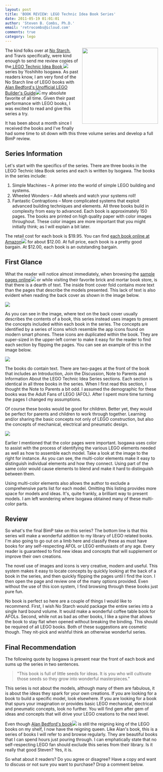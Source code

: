 ```yaml
---
layout: post
title: 'BOOK REVIEW: LEGO Technic Idea Book Series'
date: 2011-05-19 01:01:01
author: 'Steven B. Combs, Ph.D.'
email: 'retrocombs@icloud.com'
comments: true
category: lego
---
```


<img style="margin-left: 10px; margin-bottom: 10px;" src="http://2.bp.blogspot.com/-eTSxXIb8fVM/TdW70hRgFWI/AAAAAAAA1RU/g2y-XvwTBoU/s200/BimPBookReviewSimpleMachines.png" align="right" width="250" />The kind folks over at [No Starch][2], and Travis specifically, were kind enough to send me review copies of the[ ][3][LEGO Technic Idea Book ][3]![][4]series by Yoshihito Isogawa. As past readers know, I am very fond of the No Starch line of LEGO books with [Alan Bedford's Unofficial LEGO Builder's Guide][5]![][6] my absolute favorite of all time. Given their past performance with LEGO books, I was excited to read and give this series a try.

It has been about a month since I received the books and I've finally had some time to sit down with this three volume series and develop a full BimP review.

## Series Information
Let's start with the specifics of the series. There are three books in the LEGO Technic Idea Book series and each is written by Isogawa. The books in the series include:


1. Simple Machines – A primer into the world of simple LEGO building and systems.
2. Wheeled Wonders – Add wheels and watch your systems roll!
3. Fantastic Contraptions – More complicated systems that exploit advanced building techniques and elements.
All three books build in complexity from easy to advanced. Each book is approximately 150 pages. The books are printed on high quality paper with color images throughout. These color images are more important that you might initially think; as I will explain a bit later.

The retail cost for each book is $19.95. You can find [each book online at Amazon][3]![][4] for about $12.00. At full price, each book is a pretty good bargain. At $12.00, each book is an outstanding bargain.

## First Glance
What the reader will notice almost immediately, when browsing the [sample pages online][7]![][8] or while visiting their favorite brick and mortar book store, is that there is a dearth of text. The inside front cover fold contains more text than the pages that describe the models presented. This lack of text is also evident when reading the back cover as shown in the image below.

<img src="http://4.bp.blogspot.com/-SVOSciFnvDQ/TdW76JFNG2I/AAAAAAAA1RY/_48UIvDR88c/s320/BackofBook.jpg" />

As you can see in the image, where text on the back cover usually describes the contents of a book, this series instead uses images to present the concepts included within each book in the series. The concepts are identified by a series of icons which resemble the app icons found on modern smart phones. These icons are duplicated within the book. They are super-sized in the upper-left corner to make it easy for the reader to find each section by flipping the pages. You can see an example of this in the image below.

<img src="http://4.bp.blogspot.com/-ynHgGGz8T0E/TdW78lIl6iI/AAAAAAAA1Rc/28hAQBwibrU/s320/InsideIcons.png
" />

The books do contain text. There are two-pages at the front of the book that includes an Introduction, Join the Discussion, Note to Parents and Information About the LEGO Technic Idea Series sections. Each section is identical in all three books in the series. When I first read this section, I thought the Note to Parents a bit odd. I assumed the demographic for these books was the Adult Fans of LEGO (AFOL). After I spent more time turning the pages I changed my assumptions.

Of course these books would be good for children. Better yet, they would be perfect for parents and children to work through together. Learning and/or sharing the basic concepts not only of LEGO construction, but also the concepts of mechanical, electrical and pneumatic design.

<img src=" http://1.bp.blogspot.com/-uqHNwTsiwj4/TdW79QTiJiI/AAAAAAAA1Rg/zpztZTJ3MVA/s200/SamplewithColors.jpg" />

Earlier I mentioned that the color pages were important. Isogawa uses color to assist with the process of identifying the various LEGO elements needed as well as how to assemble each model. Take a look at the image to the right for instance. As you can see, the multi-color elements make it easy to distinguish individual elements and how they connect. Using part of the same color would cause elements to blend and make it hard to distinguish between them.

Using multi-color elements also allows the author to exclude a comprehensive parts list for each model. Omitting this listing provides more space for models and ideas. It's, quite frankly, a brilliant way to present models. I am left wondering where Isogawa obtained many of these multi-color parts.

## Review
So what's the final BimP take on this series? The bottom line is that this series will make a wonderful addition to my library of LEGO related books. I'm also going to go out on a limb here and classify these as must have books for any self-respecting AFOL or LEGO enthusiasts of any age. Every reader is guaranteed to find new ideas and concepts that will supplement or improve their own creations.

The novel use of images and icons is very creative, modern and useful. This system makes it easy to locate concepts by quickly looking at the back of a book in the series, and then quickly flipping the pages until I find the icon. I then open the page and review one of the many options provided. Even without the use of this icon system, I find browsing through these books just pure fun.

No book is perfect so here are a couple of things I would like to recommend. First, I wish No Starch would package the entire series into a single hard bound volume. It would make a wonderful coffee table book for AFOLs. Second, while not as bad as other books, I like a spine that allows the book to stay flat when opened without breaking the binding. This should be required of all LEGO books. Both of these suggestions are cosmetic though. They nit-pick and wishful think an otherwise wonderful series.

## Final Recommendation
The following quote by Isogawa is present near the front of each book and sums up the series in two sentences.

> "This book is full of little seeds for ideas. It is you who will cultivate those seeds so they grow into wonderful masterpieces."

This series is not about the models, although many of them are fabulous, it is about the ideas they spark for your own creations. If you are looking for a book to build a specific model, look elsewhere. If you are looking for a book that spurs your imagination or provides basic LEGO mechanical, electrical and pneumatic concepts, look no further. You will find gem after gem of ideas and concepts that will drive your LEGO creations to the next level.

Even though [Alan Bedford's book][5]![][6] is still the reigning king of the LEGO books on my shelf, I now have the reigning queen. Like Alan's book, this is a series of books I will refer to and browse regularly. They are beautiful books that I can spend hours just pouring through. I can emphatically state that no self-respecting LEGO fan should exclude this series from their library. Is it really that good Steven? Yes, it is.

So what about it readers? Do you agree or disagree? Have a copy and want to discuss or not sure you want to purchase? Drop a comment below.

[2]: http://www.nostarch.com/
[3]: http://www.amazon.com/s/?ie=UTF8&tag=stevenccom-20&link_code=btl&camp=213689&creative=392969&search-alias=aps&field-keywords=%20LEGO%20Technic%20Idea%20Book
[4]: http://www.assoc-amazon.com/e/ir?t=stevenccom-20&l=btl&camp=213689&creative=392969&o=1&a=
[5]: http://www.amazon.com/Unofficial-LEGO-Builders-Guide/dp/1593270542?ie=UTF8&tag=stevenccom-20&link_code=btl&camp=213689&creative=392969
[6]: http://www.assoc-amazon.com/e/ir?t=stevenccom-20&l=btl&camp=213689&creative=392969&o=1&a=1593270542
[7]: http://www.amazon.com/LEGO-Technic-Idea-Book-Machines/dp/1593272774?ie=UTF8&tag=stevenccom-20&link_code=btl&camp=213689&creative=392969
[8]: http://www.assoc-amazon.com/e/ir?t=stevenccom-20&l=btl&camp=213689&creative=392969&o=1&a=1593272774

